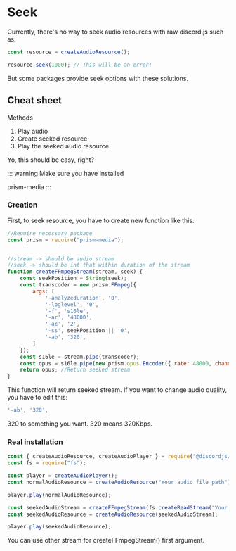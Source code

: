 # Seek

Currently, there's no way to seek audio resources with raw discord.js such as:

```js
const resource = createAudioResource();

resource.seek(1000); // This will be an error!
```

But some packages provide seek options with these solutions.

## Cheat sheet

Methods

1. Play audio
2. Create seeked resource
3. Play the seeked audio resource

Yo, this should be easy, right?

::: warning
Make sure you have installed 

prism-media
:::

### Creation

First, to seek resource, you have to create new function like this:

```js
//Require necessary package
const prism = require("prism-media");


//stream -> should be audio stream 
//seek -> should be int that within duration of the stream
function createFFmpegStream(stream, seek) {
	const seekPosition = String(seek);
	const transcoder = new prism.FFmpeg({
		args: [
			'-analyzeduration', '0',
			'-loglevel', '0',
			'-f', 's16le',
			'-ar', '48000',
			'-ac', '2',
			'-ss', seekPosition || '0',
			'-ab', '320',
		]
	});
	const s16le = stream.pipe(transcoder);
	const opus = s16le.pipe(new prism.opus.Encoder({ rate: 48000, channels: 2, frameSize: 960 }));
	return opus; //Return seeked stream
}
```
This function will return seeked stream. If you want to change audio quality, you have to edit this:
```js
'-ab', '320',
```
320 to something you want.
320 means 320Kbps.

### Real installation

```js
const { createAudioResource, createAudioPlayer } = require("@discordjs/voice");
const fs = require("fs");

const player = createAudioPlayer();
const normalAudioResource = createAudioResource("Your audio file path");

player.play(normalAudioResource);

const seekedAudioStream = createFFmpegStream(fs.createReadStream("Your audio file path"), 10); //Seek to 10s
const seekedAudioResource = createAudioResource(seekedAudioStream);

player.play(seekedAudioResource);
```

You can use other stream for createFFmpegStream() first argument.
